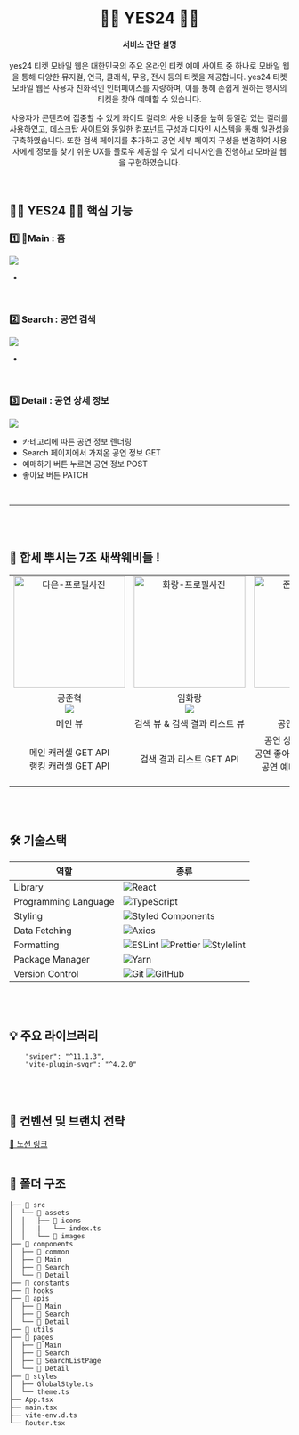 <div align="center">
<h1> 🤹🏻 YES24 🤹🏻 </h1>
<h4>서비스 간단 설명</h4>
<p>
yes24 티켓 모바일 웹은 대한민국의 주요 온라인 티켓 예매 사이트 중 하나로 모바일 웹을 통해 다양한 뮤지컬, 연극, 클래식, 무용, 전시 등의 티켓을 제공합니다. yes24 티켓 모바일 웹은 사용자 친화적인 인터페이스를 자랑하며, 이를 통해 손쉽게 원하는 행사의 티켓을 찾아 예매할 수 있습니다.

사용자가 콘텐츠에 집중할 수 있게 화이트 컬러의 사용 비중을 높혀 동일감 있는 컬러를 사용하였고, 데스크탑 사이트와 동일한 컴포넌트 구성과 디자인 시스템을 통해 일관성을 구축하였습니다. 또한 검색 페이지를 추가하고 공연 세부 페이지 구성을 변경하여 사용자에게 정보를 찾기 쉬운 UX를 플로우 제공할 수 있게 리디자인을 진행하고 모바일 웹을 구현하였습니다.
</p>
</div>

<br />

<h2> 🤹🏻 YES24 🤹🏻 핵심 기능 </h2>

<h3> 1️⃣ Main : 홈 </h3>
<img src="https://github.com/NOWSOPT-CDSP-WEB-7/YES24-WEB-CLIENT/assets/96781926/36e52a66-b513-45d6-81e5-ab094a57462a"/>

- 


<br/>

<h3> 2️⃣ Search : 공연 검색 </h3>
<img src="https://github.com/NOWSOPT-CDSP-WEB-7/YES24-WEB-CLIENT/assets/96781926/2916686d-9547-4475-a61b-ade7734c62ec" />

- 

<br/>

<h3> 3️⃣ Detail : 공연 상세 정보 </h3>
<img src="https://github.com/NOWSOPT-CDSP-WEB-7/YES24-WEB-CLIENT/assets/96781926/3b30e35e-ef62-470f-bb97-e30c163bd954" />

- 카테고리에 따른 공연 정보 렌더링
- Search 페이지에서 가져온 공연 정보 GET
- 예매하기 버튼 누르면 공연 정보 POST
- 좋아요 버튼 PATCH



<br/>


---

<br />
<br />

<h2>🌱 합세 뿌시는 7조 새싹웨비들 ! </h2>

<table align="center">
    <tr align="center">
        <td style="min-width: 200px;">
              <img src="" width="200" alt="다은-프로필사진">
              <br />
        </td>
      <td style="min-width: 200px;">
              <img src="" width="200" alt="화랑-프로필사진">
              <br />
        </td>
      <td style="min-width: 200px;">
              <img src="" width="200" alt="준혁-프로필사진">
              <br />
        </td>
    </tr>
    <tr align="center">
             <td>
            공준혁 <br/>  <a href="https://github.com/ocahs9"><img src="https://img.shields.io/badge/Github-181717?style=flat-square&logo=Github&logoColor=white"/></a>
      </td>
             <td>
            임화랑 <br/>  <a href="https://github.com/thisishwarang"><img src="https://img.shields.io/badge/Github-181717?style=flat-square&logo=Github&logoColor=white"/></a>
      </td>
        <td>
            남다은 <br/>  <a href="https://github.com/namdaeun"><img src="https://img.shields.io/badge/Github-181717?style=flat-square&logo=Github&logoColor=white"/></a>
      </td>
    </tr>
    <tr align="center">
        <td>
          메인 뷰
      </td>
       <td>
         검색 뷰 & 검색 결과 리스트 뷰
      </td>
       <td>
         공연 정보 상세 뷰
      </td>
    </tr>
  	<tr align="center">
        <td>
          메인 캐러셀 GET API <br />
          랭킹 캐러셀 GET API
      </td>
       <td>
         검색 결과 리스트 GET API     
      </td>
       <td>
         공연 상세 정보 GET API <br />
         공연 좋아요 버튼 PATCH API <br />
         공연 예매하기 버튼 POST API 
      </td>
    </tr>
</table>
<br />
<br />
<h2> 🛠 기술스택 </h2>

| 역할                 | 종류                                                                                                                                                                                                              |
| -------------------- | ----------------------------------------------------------------------------------------------------------------------------------------------------------------------------------------------------------------- |
| Library              | ![React](https://img.shields.io/badge/React-61DAFB?style=for-the-badge&logo=React&logoColor=black)                                                                                                                |
| Programming Language | ![TypeScript](https://img.shields.io/badge/TypeScript-3178C6.svg?style=for-the-badge&logo=TypeScript&logoColor=white)                                                                                             |
| Styling              | ![Styled Components](https://img.shields.io/badge/styled--components-DB7093?style=for-the-badge&logo=styled-components&logoColor=white)                                                                           |
| Data Fetching        | ![Axios](https://img.shields.io/badge/Axios-5A29E4?style=for-the-badge&logo=Axios&logoColor=white)                                                                                                        |
| Formatting           | ![ESLint](https://img.shields.io/badge/ESLint-4B3263?style=for-the-badge&logo=eslint&logoColor=white) ![Prettier](https://img.shields.io/badge/Prettier-F7B93E?style=for-the-badge&logo=prettier&logoColor=white) ![Stylelint](https://img.shields.io/badge/stylelint-000?style=for-the-badge&logo=stylelint&logoColor=white)|
| Package Manager      | ![Yarn](https://img.shields.io/badge/Yarn-2C8EBB?style=for-the-badge&logo=yarn&logoColor=white)                                                                                                       |
| Version Control      | ![Git](https://img.shields.io/badge/git-%23F05033.svg?style=for-the-badge&logo=git&logoColor=white) ![GitHub](https://img.shields.io/badge/github-%23121011.svg?style=for-the-badge&logo=github&logoColor=white)  |



<br />
<br />
<h2> 💡 주요 라이브러리 </h2>

```
    "swiper": "^11.1.3",
    "vite-plugin-svgr": "^4.2.0"
```

<br/>
<br />

<h2>  📄 컨벤션 및 브랜치 전략 </h2>
<a href="https://achieved-syzygy-75c.notion.site/24008c7502e34c6caf6870a87c2f2cec?pvs=4">🔗 노션 링크</a>

<br/>
<br/>

<h2> 📁 폴더 구조 </h2>

```
├── 📁 src
│  └── 📁 assets
│  │   ├── 📁 icons
│  │   |   └── index.ts
│  │   └── 📁 images
├── 📁 components
│  ├── 📁 common
│  ├── 📁 Main
│  ├── 📁 Search
│  └── 📁 Detail
├── 📁 constants
├── 📁 hooks
├── 📁 apis
│  ├── 📁 Main
│  ├── 📁 Search
│  └── 📁 Detail
├── 📁 utils
├── 📁 pages
│  ├── 📁 Main
│  ├── 📁 Search
│  ├── 📁 SearchListPage
│  └── 📁 Detail
├── 📁 styles
│  ├── GlobalStyle.ts
│  └── theme.ts
├── App.tsx
├── main.tsx
├── vite-env.d.ts
└── Router.tsx

```


<br/>
